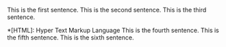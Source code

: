 This is the first sentence.
This is the second sentence.
This is the third sentence.

*[HTML]: Hyper Text Markup Language
This is the fourth sentence.
This is the fifth sentence.
This is the sixth sentence.
